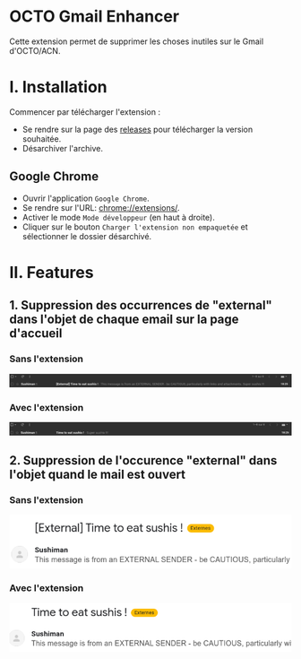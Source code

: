 # OCTO Gmail Enhancer

Cette extension permet de supprimer les choses inutiles sur le Gmail d'OCTO/ACN.

# I. Installation

Commencer par télécharger l'extension :

* Se rendre sur la page des [releases](https://github.com/vnea/octo_gmail_enhancer/releases) pour télécharger la version
  souhaitée.
* Désarchiver l'archive.

## Google Chrome

* Ouvrir l'application `Google Chrome`.
* Se rendre sur l'URL: <chrome://extensions/>.
* Activer le mode `Mode développeur` (en haut à droite).
* Cliquer sur le bouton `Charger l'extension non empaquetée` et sélectionner le dossier désarchivé.

# II. Features

## 1. Suppression des occurrences de "external" dans l'objet de chaque email sur la page d'accueil

### Sans l'extension

![01_mail_object_before](doc/img/01_mail_object_without.png)

### Avec l'extension

![01_mail_object_after](doc/img/01_mail_object_with.png)

## 2. Suppression de l'occurence "external" dans l'objet quand le mail est ouvert

### Sans l'extension

![01_mail_object_before](doc/img/02_mail_opened_object_without.png)

### Avec l'extension

![01_mail_object_after](doc/img/02_mail_opened_object_with.png)
